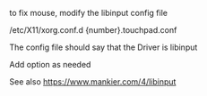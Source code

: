 to fix mouse, modify the libinput config file

/etc/X11/xorg.conf.d {number}.touchpad.conf

The config file should say that the Driver is libinput


Add option as needed

See also https://www.mankier.com/4/libinput
